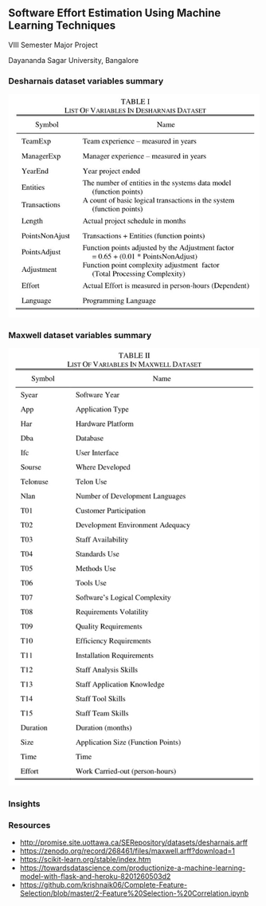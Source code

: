 ## Software Effort Estimation Using Machine Learning Techniques
VIII Semester Major Project

Dayananda Sagar University, Bangalore

### Desharnais dataset variables summary
![Desharnais Variables](Desharnais/desharnais_variables.jpg)

### Maxwell dataset variables summary
![Maxwell Variables](Maxwell/maxwell_variables.jpg)

### Insights

### Resources
- http://promise.site.uottawa.ca/SERepository/datasets/desharnais.arff
- https://zenodo.org/record/268461/files/maxwell.arff?download=1
- https://scikit-learn.org/stable/index.htm
- https://towardsdatascience.com/productionize-a-machine-learning-model-with-flask-and-heroku-8201260503d2
- https://github.com/krishnaik06/Complete-Feature-Selection/blob/master/2-Feature%20Selection-%20Correlation.ipynb


